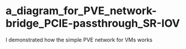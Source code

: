 # a_diagram_for_PVE_network-bridge_PCIE-passthrough_SR-IOV
I demonstrated how the simple PVE network for VMs works
